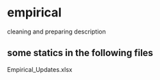 # empirical

cleaning and preparing description

## some statics in the following files

Empirical_Updates.xlsx